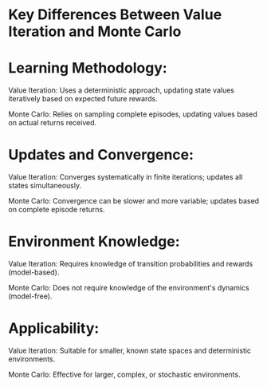 # Key Differences Between Value Iteration and Monte Carlo

# Learning Methodology:

Value Iteration: Uses a deterministic approach, updating state values iteratively based on expected future rewards.

Monte Carlo: Relies on sampling complete episodes, updating values based on actual returns received.

# Updates and Convergence:

Value Iteration: Converges systematically in finite iterations; updates all states simultaneously.

Monte Carlo: Convergence can be slower and more variable; updates based on complete episode returns.

# Environment Knowledge:

Value Iteration: Requires knowledge of transition probabilities and rewards (model-based).

Monte Carlo: Does not require knowledge of the environment's dynamics (model-free).

# Applicability:

Value Iteration: Suitable for smaller, known state spaces and deterministic environments.

Monte Carlo: Effective for larger, complex, or stochastic environments.
